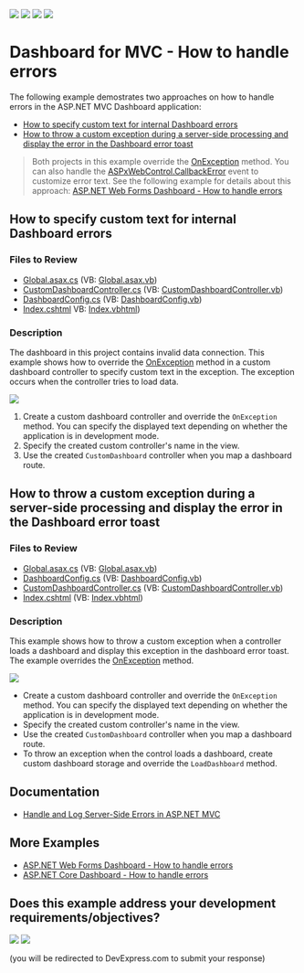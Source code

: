 <!-- default badges list -->
![](https://img.shields.io/endpoint?url=https://codecentral.devexpress.com/api/v1/VersionRange/267336836/20.1.3%2B)
[![](https://img.shields.io/badge/Open_in_DevExpress_Support_Center-FF7200?style=flat-square&logo=DevExpress&logoColor=white)](https://supportcenter.devexpress.com/ticket/details/T893871)
[![](https://img.shields.io/badge/📖_How_to_use_DevExpress_Examples-e9f6fc?style=flat-square)](https://docs.devexpress.com/GeneralInformation/403183)
[![](https://img.shields.io/badge/💬_Leave_Feedback-feecdd?style=flat-square)](#does-this-example-address-your-development-requirementsobjectives)
<!-- default badges end -->
# Dashboard for MVC - How to handle errors

The following example demostrates two approaches on how to handle errors in the ASP.NET MVC Dashboard application:

- [How to specify custom text for internal Dashboard errors](#how-to-specify-custom-text-for-internal-dashboard-errors)
- [How to throw a custom exception during a server-side processing and display the error in the Dashboard error toast](#how-to-throw-a-custom-exception-during-a-server-side-processing-and-display-the-error-in-the-dashboard-error-toast)

> Both projects in this example override the [OnException](https://docs.microsoft.com/en-us/dotnet/api/system.web.mvc.controller.onexception) method. You can also handle the [ASPxWebControl.CallbackError](https://docs.devexpress.com/AspNet/DevExpress.Web.ASPxWebControl.CallbackError) event to customize error text. See the following example for details about this approach: [ASP.NET Web Forms Dashboard - How to handle errors](https://github.com/DevExpress-Examples/asp-net-web-forms-dashboard-change-default-error-text-callback-error)

## How to specify custom text for internal Dashboard errors

### Files to Review

* [Global.asax.cs](./CS/MvcCustomTextForInternalDashboardErrors/Global.asax.cs) (VB: [Global.asax.vb](./VB/MvcCustomTextForInternalDashboardErrors/Global.asax.vb))
* [CustomDashboardController.cs](./CS/MvcCustomTextForInternalDashboardErrors/Controllers/CustomDashboardController.cs) (VB: [CustomDashboardController.vb](./VB/MvcCustomTextForInternalDashboardErrors/Controllers/CustomDashboardController.vb))
* [DashboardConfig.cs](./CS/MvcCustomTextForInternalDashboardErrors/App_Start/DashboardConfig.cs) (VB: [DashboardConfig.vb](./VB/MvcCustomTextForInternalDashboardErrors/App_Start/DashboardConfig.vb))
* [Index.cshtml](./CS/MvcCustomTextForInternalDashboardErrors/Views/Default/Index.cshtml) VB: [Index.vbhtml](./VB/MvcCustomTextForInternalDashboardErrors/Views/Default/Index.vbhtml))

### Description

The dashboard in this project contains invalid data connection. This example shows how to override the [OnException](https://docs.microsoft.com/en-us/dotnet/api/system.web.mvc.controller.onexception) method in a custom dashboard controller to specify custom text in the exception. The exception occurs when the controller tries to load data.

![](image/web-custom-text-for-internal-dashboard-errors.png)

1. Create a custom dashboard controller and override the `OnException` method. You can specify the displayed text depending on whether the application is in development mode.
2. Specify the created custom controller's name in the view.
3. Use the created `CustomDashboard` controller when you map a dashboard route.

## How to throw a custom exception during a server-side processing and display the error in the Dashboard error toast

### Files to Review

* [Global.asax.cs](./CS/MvcThrowCustomExceptionDashboardErrorToast/Global.asax.cs) (VB: [Global.asax.vb](./VB/MvcThrowCustomExceptionDashboardErrorToast/Global.asax.vb))
* [DashboardConfig.cs](./CS/MvcThrowCustomExceptionDashboardErrorToast/App_Start/DashboardConfig.cs) (VB: [DashboardConfig.vb](./VB/MvcThrowCustomExceptionDashboardErrorToast/App_Start/DashboardConfig.vb))
* [CustomDashboardController.cs](./CS/MvcThrowCustomExceptionDashboardErrorToast/Controllers/CustomDashboardController.cs) (VB: [CustomDashboardController.vb](./VB/MvcThrowCustomExceptionDashboardErrorToast/Controllers/CustomDashboardController.vb))
* [Index.cshtml](./CS/MvcThrowCustomExceptionDashboardErrorToast/Views/Default/Index.cshtml) (VB: [Index.vbhtml](./VB/MvcThrowCustomExceptionDashboardErrorToast/Views/Default/Index.vbhtml))

### Description

This example shows how to throw a custom exception when a controller loads a dashboard and display this exception in the dashboard error toast. The example overrides the [OnException](https://docs.microsoft.com/en-us/dotnet/api/system.web.mvc.controller.onexception) method.

![](image/web-throw-custom-exception-dashboard-toast.png)

- Create a custom dashboard controller and override the `OnException` method. You can specify the displayed text depending on whether the application is in development mode.
- Specify the created custom controller's name in the view.
- Use the created `CustomDashboard` controller when you map a dashboard route.
- To throw an exception when the control loads a dashboard, create custom dashboard storage and override the `LoadDashboard` method.

## Documentation

- [Handle and Log Server-Side Errors in ASP.NET MVC](https://docs.devexpress.com/Dashboard/400025/web-dashboard/integrate-dashboard-component/aspnet-mvc-dashboard-extension/handle-and-log-server-side-errors-in-asp-net-mvc)

## More Examples

- [ASP.NET Web Forms Dashboard - How to handle errors](https://github.com/DevExpress-Examples/asp-net-web-forms-dashboard-change-default-error-text-callback-error)
- [ASP.NET Core Dashboard - How to handle errors](https://github.com/DevExpress-Examples/asp-net-core-dashboard-change-default-error-text-exception-filter)
<!-- feedback -->
## Does this example address your development requirements/objectives?

[<img src="https://www.devexpress.com/support/examples/i/yes-button.svg"/>](https://www.devexpress.com/support/examples/survey.xml?utm_source=github&utm_campaign=asp-net-mvc-dashboard-handle-errors&~~~was_helpful=yes) [<img src="https://www.devexpress.com/support/examples/i/no-button.svg"/>](https://www.devexpress.com/support/examples/survey.xml?utm_source=github&utm_campaign=asp-net-mvc-dashboard-handle-errors&~~~was_helpful=no)

(you will be redirected to DevExpress.com to submit your response)
<!-- feedback end -->
